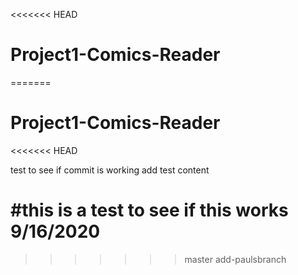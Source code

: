 <<<<<<< HEAD
# Project1-Comics-Reader
=======
# Project1-Comics-Reader
<<<<<<< HEAD

test to see if commit is working add 
test content

#this is a test to see if this works
9/16/2020
=======
>>>>>>> master
>>>>>>> add-paulsbranch
